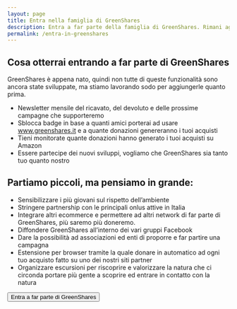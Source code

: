 ```yaml
---
layout: page
title: Entra nella famiglia di GreenShares
description: Entra a far parte della famiglia di GreenShares. Rimani aggiornato sugli sviluppi dei progetti e su come verranno destinate le donazioni.
permalink: /entra-in-greenshares
---
```


## Cosa otterrai entrando a far parte di GreenShares
GreenShares è appena nato, quindi non tutte di queste funzionalità sono ancora state sviluppate, ma stiamo lavorando sodo per aggiungerle quanto prima.
- Newsletter mensile del ricavato, del devoluto e delle prossime campagne che supporteremo
- Sblocca badge in base a quanti amici porterai ad usare www.greenshares.it e a quante donazioni genereranno i tuoi acquisti
- Tieni monitorate quante donazioni hanno generato i tuoi acquisti su Amazon
- Essere partecipe dei nuovi sviluppi, vogliamo che GreenShares sia tanto tuo quanto nostro


## Partiamo piccoli, ma pensiamo in grande:
- Sensibilizzare i più giovani sul rispetto dell’ambiente
- Stringere partnership con le principali onlus attive in Italia
- Integrare altri ecommerce e permettere ad altri network di far parte di GreenShares, più saremo più doneremo.
- Diffondere GreenShares all’interno dei vari gruppi Facebook
- Dare la possibilità ad associazioni ed enti di proporre e far partire una campagna
- Estensione per browser tramite la quale donare in automatico ad ogni tuo acquisto fatto su uno dei nostri siti partner
- Organizzare escursioni per riscoprire e valorizzare la natura che ci circonda portare più gente a scoprire ed entrare in contatto con la natura



<button id="join" class="btn btn-block btn-primary btn-login-facebook">Entra a far parte di GreenShares</button>